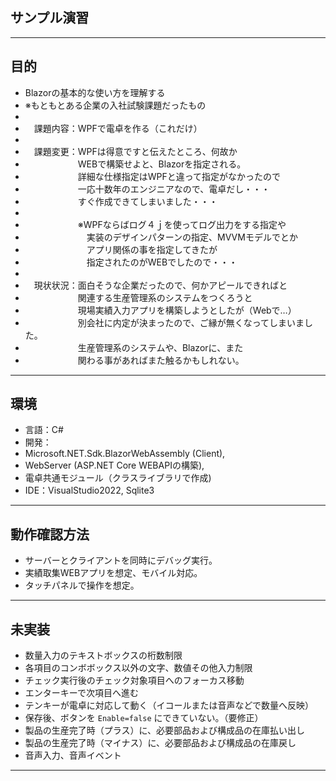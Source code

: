 ## サンプル演習
---
## 目的
- Blazorの基本的な使い方を理解する
- ※もともとある企業の入社試験課題だったもの
- 
- 　課題内容：WPFで電卓を作る（これだけ）
- 
- 　課題変更：WPFは得意ですと伝えたところ、何故か
- 　　　　　　WEBで構築せよと、Blazorを指定される。
- 　　　　　　詳細な仕様指定はWPFと違って指定がなかったので
- 　　　　　　一応十数年のエンジニアなので、電卓だし・・・
- 　　　　　　すぐ作成できてしまいました・・・
- 
- 　　　　　　※WPFならばログ４ｊを使ってログ出力をする指定や
- 　　　　　　　実装のデザインパターンの指定、MVVMモデルでとか
- 　　　　　　　アプリ関係の事を指定してきたが
- 　　　　　　　指定されたのがWEBでしたので・・・
-
- 　現状状況：面白そうな企業だったので、何かアピールできればと
- 　　　　　　関連する生産管理系のシステムをつくろうと
- 　　　　　　現場実績入力アプリを構築しようとしたが（Webで…）
- 　　　　　　別会社に内定が決まったので、ご縁が無くなってしまいました。
- 　　　　　　生産管理系のシステムや、Blazorに、また
- 　　　　　　関わる事があればまた触るかもしれない。
---
## 環境
- 言語：C#
- 開発：
- Microsoft.NET.Sdk.BlazorWebAssembly (Client),
- WebServer (ASP.NET Core WEBAPIの構築),
- 電卓共通モジュール（クラスライブラリで作成)
- IDE：VisualStudio2022, Sqlite3
---
## 動作確認方法
- サーバーとクライアントを同時にデバッグ実行。
- 実績取集WEBアプリを想定、モバイル対応。
- タッチパネルで操作を想定。
---
## 未実装
- 数量入力のテキストボックスの桁数制限
- 各項目のコンボボックス以外の文字、数値その他入力制限
- チェック実行後のチェック対象項目へのフォーカス移動
- エンターキーで次項目へ進む
- テンキーが電卓に対応して動く（イコールまたは音声などで数量へ反映）
- 保存後、ボタンを `Enable=false` にできていない。（要修正）
- 製品の生産完了時（プラス）に、必要部品および構成品の在庫払い出し
- 製品の生産完了時（マイナス）に、必要部品および構成品の在庫戻し
- 音声入力、音声イベント
---

